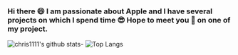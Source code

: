 ### Hi there 😄 I am passionate about Apple and I have several projects on which I spend time 😎 Hope to meet you 🤝 on one of my project.
![chris1111's github stats](https://github-readme-stats.vercel.app/api?username=chris1111&show_icons=true)- ![Top Langs](https://github-readme-stats.vercel.app/api/top-langs/?username=chris1111&show_icons=true)












